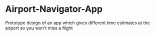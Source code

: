 # Airport-Navigator-App
Prototype design of an app which gives different time estimates at the airport so you won't miss a flight 
